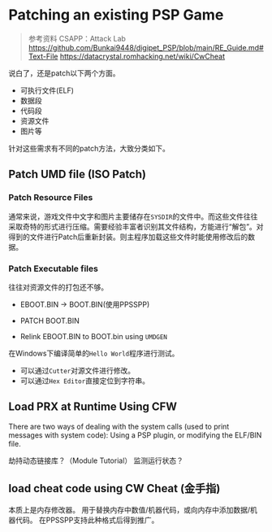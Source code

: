 # Patching an existing PSP Game

> 参考资料
> CSAPP：Attack Lab
> https://github.com/Bunkai9448/digipet_PSP/blob/main/RE_Guide.md#Text-File
> https://datacrystal.romhacking.net/wiki/CwCheat

说白了，还是patch以下两个方面。

+ 可执行文件(ELF)
 + 数据段
 + 代码段
+ 资源文件
 + 图片等

针对这些需求有不同的patch方法，大致分类如下。

## Patch UMD file (ISO Patch)
### Patch Resource Files
通常来说，游戏文件中文字和图片主要储存在`SYSDIR`的文件中。而这些文件往往采取奇特的形式进行压缩。需要经验丰富者识别其文件结构，方能进行“解包”。对得到的文件进行Patch后重新封装。则主程序加载这些文件时能使用修改后的数据。
### Patch Executable files
往往对资源文件的打包还不够。
+ EBOOT.BIN -> BOOT.BIN(使用PPSSPP)

+ PATCH BOOT.BIN

+ Relink EBOOT.BIN to BOOT.bin using `UMDGEN`

在Windows下编译简单的`Hello World`程序进行测试。

+ 可以通过`Cutter`对源文件进行修改。
+ 可以通过`Hex Editor`直接定位到字符串。


## Load PRX at Runtime Using CFW
There are two ways of dealing with the system calls (used to print messages with system code): Using a PSP plugin, or modifying the ELF/BIN file.

劫持动态链接库？（Module Tutorial）
监测运行状态？

## load cheat code using CW Cheat (金手指)
本质上是内存修改器。
用于替换内存中数值/机器代码，或向内存中添加数据/机器代码。
在PPSSPP支持此种格式后得到推广。

